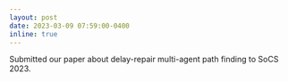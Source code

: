 ```yaml
---
layout: post
date: 2023-03-09 07:59:00-0400
inline: true
---
```


Submitted our paper about delay-repair multi-agent path finding to SoCS 2023.
